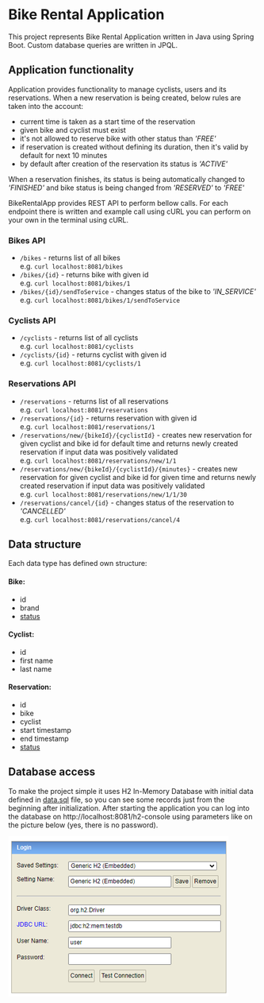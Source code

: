 # Bike Rental Application

This project represents Bike Rental Application written in Java using Spring Boot. Custom database queries are written
in JPQL.

## Application functionality

Application provides functionality to manage cyclists, users and its reservations. When a new reservation is being
created, below rules are taken into the account:

- current time is taken as a start time of the reservation
- given bike and cyclist must exist
- it's not allowed to reserve bike with other status than *'FREE'*
- if reservation is created without defining its duration, then it's valid by default for next 10 minutes
- by default after creation of the reservation its status is *'ACTIVE'*

When a reservation finishes, its status is being automatically changed to *'FINISHED'* and bike status is being changed
from *'RESERVED'* to *'FREE'*

BikeRentalApp provides REST API to perform bellow calls. For each endpoint there is written and example call using cURL
you can perform on your own in the terminal using cURL.

### Bikes API

- `/bikes` - returns list of all bikes \
  e.g. `curl localhost:8081/bikes`
- `/bikes/{id}` - returns bike with given id \
  e.g. `curl localhost:8081/bikes/1`
- `/bikes/{id}/sendToService` - changes status of the bike to *'IN_SERVICE'* \
  e.g. `curl localhost:8081/bikes/1/sendToService`

### Cyclists API

- `/cyclists` - returns list of all cyclists \
  e.g. `curl localhost:8081/cyclists`
- `/cyclists/{id}` - returns cyclist with given id \
  e.g. `curl localhost:8081/cyclists/1`

### Reservations API

- `/reservations` - returns list of all reservations \
  e.g. `curl localhost:8081/reservations`
- `/reservations/{id}` - returns reservation with given id \
  e.g. `curl localhost:8081/reservations/1`
- `/reservations/new/{bikeId}/{cyclistId}` - creates new reservation for given cyclist and bike id for default time and
  returns newly created reservation if input data was positively validated \
  e.g. `curl localhost:8081/reservations/new/1/1`
- `/reservations/new/{bikeId}/{cyclistId}/{minutes}` - creates new reservation for given cyclist and bike id for given
  time and returns newly created reservation if input data was positively validated \
  e.g. `curl localhost:8081/reservations/new/1/1/30`
- `/reservations/cancel/{id}` - changes status of the reservation to *'CANCELLED'* \
  e.g. `curl localhost:8081/reservations/cancel/4`

## Data structure

Each data type has defined own structure:

#### Bike:

- id
- brand
- [status](src/main/java/com/mmokijewski/bikeRentalApp/enums/BikeStatus.java)

#### Cyclist:

- id
- first name
- last name

#### Reservation:

- id
- bike
- cyclist
- start timestamp
- end timestamp
- [status](src/main/java/com/mmokijewski/bikeRentalApp/enums/ReservationStatus.java)

## Database access

To make the project simple it uses H2 In-Memory Database with initial data defined
in [data.sql](src/main/resources/data.sql) file, so you can see some records just from the beginning after
initialization. After starting the application you can log into the database on http://localhost:8081/h2-console using
parameters like on the picture below (yes, there is no password).

![h2-login-page](./images/h2-login-page.png)